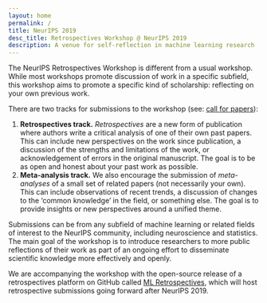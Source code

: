 ```yaml
---
layout: home
permalink: /
title: NeurIPS 2019
desc_title: Retrospectives Workshop @ NeurIPS 2019
description: A venue for self-reflection in machine learning research
---
```



The NeurIPS Retrospectives Workshop is different from a usual workshop. While most workshops promote discussion of work in a specific subfield, this workshop aims to promote a specific kind of scholarship: reflecting on your own previous work. 

There are two tracks for submissions to the workshop (see: [call for papers](https://ml-retrospectives.github.io/neurips2019/cfp/)):

1. **Retrospectives track.** *Retrospectives* are a new form of publication where authors write a critical analysis of one of their own past papers. This can include new perspectives on the work since publication, a discussion of the strengths and limitations of the work, or acknowledgement of errors in the original manuscript. The goal is to be as open and honest about your past work as possible.   
2. **Meta-analysis track.** We also encourage the submission of *meta-analyses* of a small set of related papers (not necessarily your own). This can include observations of recent trends, a discussion of changes to the ‘common knowledge’ in the field, or something else. The goal is to provide insights or new perspectives around a unified theme.  

Submissions can be from any subfield of machine learning or related fields of interest to the NeurIPS community, including neuroscience and statistics.  The main goal of the workshop is to introduce researchers to more public reflections of their work as part of an ongoing effort to disseminate scientific knowledge more effectively and openly. 

We are accompanying the workshop with the open-source release of a retrospectives platform on GitHub called [ML Retrospectives](https://ml-retrospectives.github.io/), which will host retrospective submissions going forward after NeurIPS 2019. 

